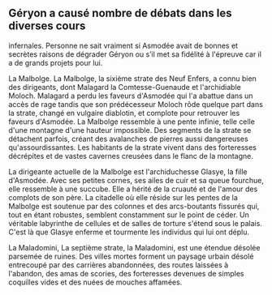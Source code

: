 ## Géryon a causé nombre de débats dans les diverses cours

infernales. Personne ne sait vraiment si Asmodée avait de
bonnes et secrètes raisons de dégrader Géryon ou s’il met sa
fidélité à l'épreuve car il a de grands projets pour lui.

La Malbolge. La Malbolge, la sixième strate des Neuf
Enfers, a connu bien des dirigeants, dont Malagard la
Comtesse-Guenaude et l'archidiable Moloch. Malagard a
perdu les faveurs d'Asmodée qui l'a abattue dans un accès de
rage tandis que son prédécesseur Moloch rôde quelque part
dans la strate, changé en vulgaire diablotin, et complote pour
retrouver les faveurs d'Asmodée. La Malbolge ressemble à
une pente infinie, telle celle d'une montagne d'une hauteur
impossible. Des segments de la strate se détachent parfois,
créant des avalanches de pierres aussi dangereuses
qu'assourdissantes. Les habitants de la strate vivent dans
des forteresses décrépites et de vastes cavernes creusées
dans le flanc de la montagne.

La dirigeante actuelle de la Malbolge est l'archiduchesse
Glasye, la fille d'Asmodée. Avec ses petites cornes, ses ailes
de cuir et sa queue fourchue, elle ressemble à une succube.
Elle a hérité de la cruauté et de l'amour des complots de son
père. La citadelle où elle réside sur les pentes de la Malbolge
est soutenue par des colonnes et des arcs-boutants fissurés
qui, tout en étant robustes, semblent constamment sur le
point de céder. Un véritable labyrinthe de cellules et de
salles de torture s'étend sous le palais. C'est là que Glasye
enferme et tourmente les individus qui lui ont déplu.

La Maladomini, La septième strate, la Maladomini,
est une étendue désolée parsemée de ruines. Des villes
mortes forment un paysage urbain désolé entrecoupé
par des carrières abandonnées, des routes laissées
à l'abandon, des amas de scories, des forteresses
devenues de simples coquilles vides et des nuées de
mouches affamées.
